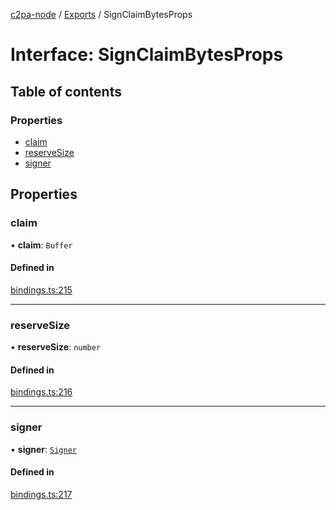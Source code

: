 [c2pa-node](../README.md) / [Exports](../modules.md) / SignClaimBytesProps

# Interface: SignClaimBytesProps

## Table of contents

### Properties

- [claim](SignClaimBytesProps.md#claim)
- [reserveSize](SignClaimBytesProps.md#reservesize)
- [signer](SignClaimBytesProps.md#signer)

## Properties

### claim

• **claim**: `Buffer`

#### Defined in

[bindings.ts:215](https://github.com/contentauth/c2pa-node/blob/c265b61/js-src/bindings.ts#L215)

___

### reserveSize

• **reserveSize**: `number`

#### Defined in

[bindings.ts:216](https://github.com/contentauth/c2pa-node/blob/c265b61/js-src/bindings.ts#L216)

___

### signer

• **signer**: [`Signer`](../modules.md#signer)

#### Defined in

[bindings.ts:217](https://github.com/contentauth/c2pa-node/blob/c265b61/js-src/bindings.ts#L217)
